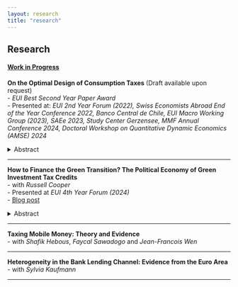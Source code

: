 ```yaml
---
layout: research
title: "research"
---
```


## Research

#### <ins>Work in Progress</ins>
**On the Optimal Design of Consumption Taxes** (Draft available upon request)\
    -  *EUI Best Second Year Paper Award*\
    - Presented at: *EUI 2nd Year Forum (2022), Swiss Economists Abroad End of the Year Conference 2022, Banco Central de Chile, EUI Macro Working Group (2023), SAEe 2023, Study Center Gerzensee, MMF Annual Conference 2024, Doctoral Workshop on Quantitative Dynamic Economics (AMSE) 2024*
<details>
  <summary>Abstract</summary>
How should differentiated consumption taxes be designed in the presence of capital income taxes and progressive labor income taxes?
I study this question using a quantitative model featuring heterogeneous households with non-homothetic preferences, uninsurable idiosyncratic risk, and a government that uses various tax instruments to raise revenue. I estimate the parameters governing households' demand using data from the US Consumption Expenditure Survey, and show that my model matches the heterogeneous consumption behavior across the income distribution. Allowing the benevolent government to jointly optimize consumption taxes on 11 different consumption categories and labor income taxes, I find that necessities should be heavily subsidized (-50%), that luxuries are optimally taxed at a positive rate (12%), and that the level of the labor income tax is increased while its progressivity remains largely unchanged from the status quo. Three main mechanisms explain why such differentiated tax rates are welfare maximizing: they reduce consumption inequality by subsidizing essential goods of low-income households, imply a targeted taxation of the initial wealth of high-wealth households, and induce highly productive households to increase their labor supply.
</details>
 
    
---

**How to Finance the Green Transition? The Political Economy of Green Investment Tax Credits**\
    - with *Russell Cooper*\
    - Presented at *EUI 4th Year Forum (2024)*\
    - [Blog post](https://lafonte.eui.eu/2024/04/11/financing-the-green-transition-the-political-economy-of-investment-tax-credits/)
<details>
  <summary>Abstract</summary>
We study the aggregate and distributional consequences of green investment tax credits (ITCs) and ask under which financing structures such environmental policies would be adopted by a majority of voters and sustained in the long run. We develop an overlapping generations model with heterogeneous households, multiple sectors, and a government that wants to introduce a green ITC to reduce pollution. Our model highlights both an intratemporal (across the income distribution) and an intertemporal (across generations) disagreement about the desirability of green ITCs arising from the unequal distribution of the costs and benefits. Together, they can lead to voting outcomes in which the ITC would never be adopted, even though it would be welfare improving for a majority of the population in the long run. We show that allowing for some debt financing of the ITC can overcome this political gridlock. Moreover, this debt can be fully repaid in the long run while maintaining high approval rates for the ITC. Changes in asset market participation rates and factor prices induced by the ITC explain why fully tax-financed ITCs are approved only in the long run, but not at the time of introduction of the ITC.
</details>

---

**Taxing Mobile Money: Theory and Evidence**\
    - with *Shafik Hebous*, *Faycal Sawadogo* and *Jean-Francois Wen*
    
---
    
**Heterogeneity in the Bank Lending Channel: Evidence from the Euro Area**\
    - with *Sylvia Kaufmann*
    
---

